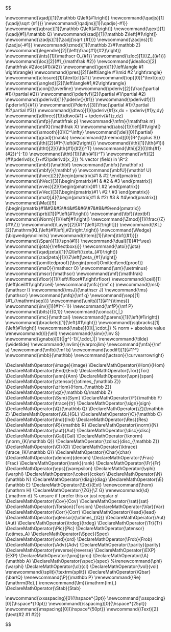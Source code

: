 $$

\newcommand{\qadj}[1]{\mathbb Q\left(#1\right)}
\newcommand{\qadjs}[1]{\qadj{\sqrt {#1}}}
\newcommand{\qadjns}[1]{\qadjs{-#1}}
\newcommand{\qbrac}[1]{\mathbb Q\left[#1\right]}
\newcommand{\qext}[1]{\qadj{#1}/\mathbb Q}
\newcommand{\zadj}[1]{\mathbb Z\left[#1\right]}
\newcommand{\zadjs}[1]{\zadj{\sqrt {#1}}}
\newcommand{\zadjns}[1]{\zadjs{-#1}}
\newcommand{\zmod}[1]{\mathbb Z/#1\mathbb Z}
\newcommand{\legendre}[2]{\left(\frac{#1}{#2}\right)}
\newcommand{\ints}[1]{\mathscr O_{#1}}
\newcommand{\zloc}[1]{\Z_{(#1)}}
\newcommand{\loc}[2]{#1_{\mathfrak #2}}
\newcommand{\idealloc}[2]{\mathfrak #2\loc{#1}{#2}}
\newcommand{\gen}[1]{\left\langle #1 \right\rangle}
\newcommand{\pres}[2]{\left\langle #1\mid #2 \right\rangle}
\newcommand{\closure}[1]{\text{cl}(#1)}
\newcommand{\op}[0]{^\text{op}}
\newcommand{\angled}[2]{\left\langle#1,#2\right\rangle}
\newcommand{\conj}{\overline}
\newcommand{\pderiv}[2]{\frac{\partial #1}{\partial #2}}
\newcommand{\pderivf}[2]{\partial #1/\partial #2}
\newcommand{\pderivd}[1]{\pderiv{}{#1}}
\newcommand{\pderivdf}[1]{\pderivf{}{#1}}
\newcommand{\Pderiv}[3]{\frac{\partial #1}{\partial #2\partial #3}}
\newcommand{\dtwo}[1]{\pderiv{#1}x\,dx + \pderiv{#1}y\,dy}
\newcommand{\dthree}[1]{\dtwo{#1} + \pderiv{#1}z\,dz}
\newcommand{\mfp}{\mathfrak p}
\newcommand{\mfm}{\mathfrak m}
\newcommand{\mfX}{\mathfrak X}
\newcommand{\abs}[1]{\left|#1\right|}
\newcommand{\smooth}[0]{C^\infty}
\newcommand{\del}[0]{\partial}
\newcommand{\grad}{\nabla}
\newcommand{\freemod}[0]{R^{\oplus S}}
\newcommand{\Ith}[2]{#1^{\left(#2\right)}}
\newcommand{\ith}[1]{\Ith{#1}i}
\newcommand{\Itht}[2]{(\Ith{#1}{#2})^T}
\newcommand{\Ithi}[2]{(\Ith{#1}{#2})^{-1}}
\newcommand{\itht}[1]{(\ith{#1})^T}
\newcommand{\vft}[2]{#1\pderivd{x_1}+#2\pderivd{x_2}} % vector (field) in \R^2
\newcommand{\mbf}{\mathbf}
\newcommand{\mbfx}{\mathbf x}
\newcommand{\mbfy}{\mathbf y}
\newcommand{\mbfU}{\mathbf U}
\newcommand{\hvec}[2]{\begin{pmatrix}#1 & #2 \end{pmatrix}}
\newcommand{\hVec}[3]{\begin{pmatrix}#1 & #2 & #3 \end{pmatrix}}
\newcommand{\vvec}[2]{\begin{pmatrix}#1 \\ #2 \end{pmatrix}}
\newcommand{\vVec}[3]{\begin{pmatrix}#1 \\ #2 \\ #3 \end{pmatrix}}
\newcommand{\mat}[4]{\begin{pmatrix}#1 & #2\\ #3 & #4\end{pmatrix}}
\newcommand{\Mat}[9]{\begin{pmatrix}#1&#2&#3\\#4&#5&#6\\#7&#8&#9\end{pmatrix}}
\newcommand{\prb}[1]{P\left\{#1\right\}}
\newcommand{\tbf}{\textbf}
\newcommand{\Norm}[1]{\left\|#1\right\|}
\newcommand{\Zmod}[1]{\frac{\Z}{#1\Z}}
\newcommand{\Layer}[2]{#1^{\left[#2\right]}}
\newcommand{\KL}[2]{\mathrm{KL}\left(#1\left\|\,#2\right.\right)}
\newcommand{\Wedge}{\bigwedge\nolimits}
\newcommand{\Item}[1]{\item[\tbf{(#1)}]}
\newcommand{\Span}[1]{\spn\{#1\}}
\newcommand{\dual}[1]{#1^\vee}
\newcommand{\jota}{\reflectbox{$\iota$}}
\newcommand{\atoi}{\jota}
\newcommand{\qadjzeta}[1]{\Q\left(\zeta_{#1}\right)}
\newcommand{\zadjzeta}[1]{\Z\left[\zeta_{#1}\right]}
\newcommand{\omittedproof}{\begin{proof}Omitted\end{proof}}
\newcommand{\msO}{\mathscr O}
\newcommand{\sm}{\setminus}
\newcommand{\mscr}{\mathscr}
\newcommand{\mf}{\mathfrak}
\newcommand{\floor}[1]{\left\lfloor#1\right\rfloor}
\newcommand{\ceil}[1]{\left\lceil#1\right\rceil}
\newcommand{\mfc}{\mf c}
\newcommand{\msI}{\mathscr I}
\newcommand{\msJ}{\mathscr J}
\newcommand{\ms}{\mathscr}
\newcommand{\mfq}{\mf q}
\newcommand{\sep}[1]{#1_{\mathrm{sep}}}
\newcommand{\units}[1]{#1^{\times}}
\newcommand{\inv}[1]{#1^{-1}}
\newcommand{\mfP}{\mf P}
\newcommand{\bits}{\{0,1\}}
\newcommand{\concat}{\,\|\,}
\newcommand{\mc}{\mathcal}
\newcommand{\parens}[1]{\left(#1\right)}
\newcommand{\brackets}[1]{\left\{#1\right\}}
\newcommand{\sqbracks}[1]{\left[#1\right]}
\newcommand{\nabs}[0]{|\,\cdot\,|} % norm + absolute value
\renewcommand{\l}{\ell}
\newcommand{\sinv}{\inv S}
\newcommand{\gnabs}[0]{|g^{-1}(\,\cdot\,)|}
\renewcommand{\tilde}{\widetilde}
\newcommand{\invlim}{\varprojlim}
\newcommand{\mfa}{\mf a}
\newcommand{\mfb}{\mf b}
\newcommand{\codiff}[1]{#1^\*}
\newcommand{\mbb}{\mathbb}
\newcommand{\actson}{\curvearrowright}

\DeclareMathOperator{\image}{image}
\DeclareMathOperator{\Hom}{Hom}
\DeclareMathOperator{\End}{End}
\DeclareMathOperator{\Tor}{Tor}
\DeclareMathOperator{\ann}{Ann}
\DeclareMathOperator{\spn}{span}
\DeclareMathOperator{\ztensor}{\otimes_{\mathbb Z}}
\DeclareMathOperator{\zHom}{Hom_{\mathbb Z}}
\DeclareMathOperator{\qz}{\mathbb Q/\mathbb Z}
\DeclareMathOperator{\Sym}{Sym}
\DeclareMathOperator{\F}{\mathbb F}
\DeclareMathOperator{\trace}{tr}
\DeclareMathOperator{\sign}{sign}
\DeclareMathOperator{\Q}{\mathbb Q}
\DeclareMathOperator{\Z}{\mathbb Z}
\DeclareMathOperator{\GL}{GL}
\DeclareMathOperator{\C}{\mathbb C}
\DeclareMathOperator{\Ind}{Ind}
\DeclareMathOperator{\Res}{Res}
\DeclareMathOperator{\R}{\mathbb R}
\DeclareMathOperator{\norm}{N}
\DeclareMathOperator{\aut}{Aut}
\DeclareMathOperator{\disc}{disc}
\DeclareMathOperator{\Gal}{Gal}
\DeclareMathOperator{\knorm}{\norm_{K/\mathbb Q}}
\DeclareMathOperator{\zdisc}{disc_{\mathbb Z}}
\DeclareMathOperator{\Cl}{Cl}
\DeclareMathOperator{\ktrace}{\trace_{K/\mathbb Q}}
\DeclareMathOperator{\Char}{char}
\DeclareMathOperator{\denom}{denom}
\DeclareMathOperator{\Frac}{Frac}
\DeclareMathOperator{\rank}{rank}
\DeclareMathOperator{\Fr}{Fr}
\DeclareMathOperator{\eps}{\varepsilon}
\DeclareMathOperator{\vphi}{\varphi}
\DeclareMathOperator{\coker}{coker}
\DeclareMathOperator{\N}{\mathbb N}
\DeclareMathOperator{\diag}{diag}
\DeclareMathOperator{\E}{\mathbb E}
\DeclareMathOperator{\Ext}{Ext}
\renewcommand{\hom}{\mathrm H}
\DeclareMathOperator{\ZG}{\Z G}
\renewcommand{\d}{\,\mathrm d} % unsure if I prefer this or just regular $d$
\DeclareMathOperator{\Cov}{Cov}
\DeclareMathOperator{\sat}{sat}
\DeclareMathOperator{\Torsion}{Torsion}
\DeclareMathOperator{\Var}{Var}
\DeclareMathOperator{\Corr}{Corr}
\DeclareMathOperator{\lead}{lead}
\DeclareMathOperator{\qtensor}{\otimes_{\Q}}
\DeclareMathOperator{\Aut}{Aut}
\DeclareMathOperator{\trdeg}{trdeg}
\DeclareMathOperator{\Tr}{Tr}
\DeclareMathOperator{\Pic}{Pic}
\DeclareMathOperator{\atensor}{\otimes_A}
\DeclareMathOperator{\Spec}{Spec}
\DeclareMathOperator{\ord}{ord}
\DeclareMathOperator{\Frob}{Frob}
\DeclareMathOperator{\Adv}{Adv}
\DeclareMathOperator{\parity}{parity}
\DeclareMathOperator{\reverse}{reverse}
\DeclareMathOperator{\EXP}{EXP}
\DeclareMathOperator{\proj}{proj}
\DeclareMathOperator{\A}{\mathbb A}
\DeclareMathOperator{\spec}{spec}
%\renewcommand{\phi}{\varphi}
\DeclareMathOperator{\cl}{cl}
\DeclareMathOperator{\vol}{vol}
\renewcommand{\split}{\textrm{split}}
\DeclareMathOperator{\Qbar}{\bar\Q}
\renewcommand{\P}{\mathbb P}
\renewcommand{\Re}{\mathrm{Re}\,}
\renewcommand{\Im}{\mathrm{Im}\,}
\DeclareMathOperator{\Stab}{Stab}

\newcommand{\xxsspacing}[0]{\hspace*{3pt}}
\newcommand{\xsspacing}[0]{\hspace*{10pt}}
\newcommand{\sspacing}[0]{\hspace*{25pt}}
\newcommand{\mspacing}[0]{\hspace*{50pt}}
\newcommand{\Text}[2]{\text{#2 #1 #2}}

$$